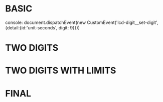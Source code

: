 # BASIC

<lcd-digit id="unit-seconds" digit="2"></lcd-digit>

console:
document.dispatchEvent(new CustomEvent('lcd-digit\_\_set-digit', {detail:{id:'unit-seconds', digit: 9}}))

# TWO DIGITS

<lcd-digit id="dec-seconds" digit="0" lcd-reference="unit-seconds"> </lcd-digit>
<lcd-digit id="unit-seconds" digit="0" count></lcd-digit>

# TWO DIGITS WITH LIMITS

<lcd-digit id="dec-seconds" digit="5" lcd-reference="unit-seconds" max-value="5"> </lcd-digit>
<lcd-digit id="unit-seconds" digit="2" count></lcd-digit>

# FINAL

<lcd-digit id="dec-minutes" digit="0" lcd-reference="dec-minutes"></lcd-digit>
<lcd-digit id="unit-minutes" digit="0" lcd-reference="dec-seconds"></lcd-digit>
<lcd-digit digit=":"></lcd-digit>
<lcd-digit id="dec-seconds" digit="5" lcd-reference="unit-seconds" max-value="6"> </lcd-digit>
<lcd-digit id="unit-seconds" digit="2" count></lcd-digit>
